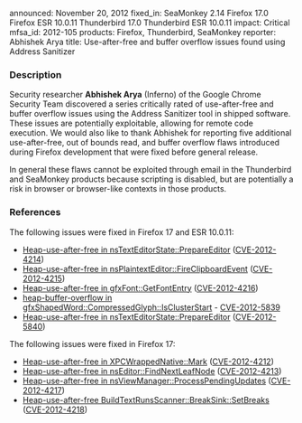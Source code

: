 announced: November 20, 2012
fixed_in: SeaMonkey 2.14
          Firefox 17.0
          Firefox ESR 10.0.11
          Thunderbird 17.0
          Thunderbird ESR 10.0.11
impact: Critical
mfsa_id: 2012-105
products: Firefox, Thunderbird, SeaMonkey
reporter: Abhishek Arya
title: Use-after-free and buffer overflow issues found using Address Sanitizer

<h3>Description</h3>

<p>Security researcher <strong>Abhishek Arya</strong> (Inferno) of the Google Chrome Security Team discovered a series critically rated of use-after-free and buffer overflow issues using the Address Sanitizer tool in shipped software. These issues are potentially exploitable, allowing for remote code execution. We would also like to thank Abhishek for reporting five additional use-after-free, out of bounds read, and buffer overflow flaws introduced during Firefox development that were fixed before general release. 
</p>

<p class="note">In general these flaws cannot be exploited through email in the
Thunderbird and SeaMonkey products because scripting is disabled, but are
potentially a risk in browser or browser-like contexts in those products.</p>


<h3>References</h3>

<p>The following issues were fixed in Firefox 17 and ESR 10.0.11:</p>

<ul>
  <li><a href="https://bugzilla.mozilla.org/show_bug.cgi?id=795804">
      Heap-use-after-free in nsTextEditorState::PrepareEditor</a> (<a href="http://cve.mitre.org/cgi-bin/cvename.cgi?name=CVE-2012-4214" class="ex-ref">CVE-2012-4214</a>)</li>
  <li><a href="https://bugzilla.mozilla.org/show_bug.cgi?id=798677">
      Heap-use-after-free in nsPlaintextEditor::FireClipboardEvent</a> (<a href="http://cve.mitre.org/cgi-bin/cvename.cgi?name=CVE-2012-4215" class="ex-ref">CVE-2012-4215</a>)</li>
  <li><a href="https://bugzilla.mozilla.org/show_bug.cgi?id=798853">
      Heap-use-after-free in gfxFont::GetFontEntry</a> (<a href="http://cve.mitre.org/cgi-bin/cvename.cgi?name=CVE-2012-4216" class="ex-ref">CVE-2012-4216</a>)</li>
  <li><a href="https://bugzilla.mozilla.org/show_bug.cgi?id=804927">
      heap-buffer-overflow in gfxShapedWord::CompressedGlyph::IsClusterStart</a> - <a href="http://cve.mitre.org/cgi-bin/cvename.cgi?name=CVE-2012-5839" class="ex-ref">CVE-2012-5839</a></li>
  <li><a href="https://bugzilla.mozilla.org/show_bug.cgi?id=805287">
      Heap-use-after-free in nsTextEditorState::PrepareEditor</a> (<a href="http://cve.mitre.org/cgi-bin/cvename.cgi?name=CVE-2012-5840" class="ex-ref">CVE-2012-5840</a>)</li>
</ul>

<p>The following issues were fixed in Firefox 17:</p>

<ul>
  <li><a href="https://bugzilla.mozilla.org/show_bug.cgi?id=786142">
      Heap-use-after-free in XPCWrappedNative::Mark</a> (<a href="http://cve.mitre.org/cgi-bin/cvename.cgi?name=CVE-2012-4212" class="ex-ref">CVE-2012-4212</a>)</li>
  <li><a href="https://bugzilla.mozilla.org/show_bug.cgi?id=795708">
       Heap-use-after-free in nsEditor::FindNextLeafNode</a> (<a href="http://cve.mitre.org/cgi-bin/cvename.cgi?name=CVE-2012-4213" class="ex-ref">CVE-2012-4213</a>)</li>
  <li><a href="https://bugzilla.mozilla.org/show_bug.cgi?id=802902">
      Heap-use-after-free in nsViewManager::ProcessPendingUpdates</a> (<a href="http://cve.mitre.org/cgi-bin/cvename.cgi?name=CVE-2012-4217" class="ex-ref">CVE-2012-4217</a>)</li>
  <li><a href="https://bugzilla.mozilla.org/show_bug.cgi?id=767765">
      Heap-use-after-free BuildTextRunsScanner::BreakSink::SetBreaks</a> (<a href="http://cve.mitre.org/cgi-bin/cvename.cgi?name=CVE-2012-4218" class="ex-ref">CVE-2012-4218</a>)</li>
</ul>



